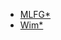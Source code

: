 * [MLFG*](https://github.com/orgs/yoiang-private/repositories?q=-MLFG-)
* [Wim*](https://github.com/orgs/yoiang-private/repositories?q=-wim-)